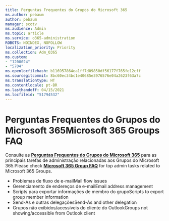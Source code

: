 ```yaml
---
title: Perguntas Frequentes do Grupos do Microsoft 365
ms.author: pebaum
author: pebaum
manager: scotv
ms.audience: Admin
ms.topic: article
ms.service: o365-administration
ROBOTS: NOINDEX, NOFOLLOW
localization_priority: Priority
ms.collection: Adm_O365
ms.custom:
- "1200024"
- "5704"
ms.openlocfilehash: b116957864ea1ff7d09850df56177f765fe12cff
ms.sourcegitcommit: 8bc60ec34bc1e40685e3976576e04a2623f63a7c
ms.translationtype: HT
ms.contentlocale: pt-BR
ms.lasthandoff: 04/15/2021
ms.locfileid: "51794532"
---
```

# <a name="microsoft-365-groups-faq"></a><span data-ttu-id="ff890-102">Perguntas Frequentes do Grupos do Microsoft 365</span><span class="sxs-lookup"><span data-stu-id="ff890-102">Microsoft 365 Groups FAQ</span></span>

<span data-ttu-id="ff890-103">Consulte as **[Perguntas Frequentes do Grupos do Microsoft 365](https://aka.ms/M365GroupsFAQ)** para as principais tarefas de administração relacionadas aos Grupos do Microsoft 365.</span><span class="sxs-lookup"><span data-stu-id="ff890-103">Please check **[Microsoft 365 Group FAQ](https://aka.ms/M365GroupsFAQ)** for top admin tasks related to Microsoft 365 Groups.</span></span>

- <span data-ttu-id="ff890-104">Problemas de fluxo de e-mail</span><span class="sxs-lookup"><span data-stu-id="ff890-104">Mail flow issues</span></span>
- <span data-ttu-id="ff890-105">Gerenciamento de endereços de e-mail</span><span class="sxs-lookup"><span data-stu-id="ff890-105">Email address management</span></span>
- <span data-ttu-id="ff890-106">Scripts para exportar informações de membro do grupo</span><span class="sxs-lookup"><span data-stu-id="ff890-106">Scripts to export group member information</span></span>
- <span data-ttu-id="ff890-107">Send-As e outras delegações</span><span class="sxs-lookup"><span data-stu-id="ff890-107">Send-As and other delegation</span></span>
- <span data-ttu-id="ff890-108">Grupos não exibidos/acessíveis do cliente do Outlook</span><span class="sxs-lookup"><span data-stu-id="ff890-108">Groups not showing/accessible from Outlook client</span></span>